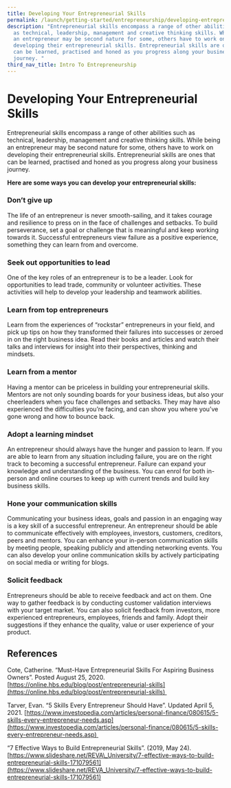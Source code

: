 ```yaml
---
title: Developing Your Entrepreneurial Skills
permalink: /launch/getting-started/entrepreneurship/developing-entrepreneurial-skills/
description: "Entrepreneurial skills encompass a range of other abilities such
  as technical, leadership, management and creative thinking skills. While being
  an entrepreneur may be second nature for some, others have to work on
  developing their entrepreneurial skills. Entrepreneurial skills are ones that
  can be learned, practised and honed as you progress along your business
  journey. "
third_nav_title: Intro To Entrepreneurship
---
```


# Developing Your Entrepreneurial Skills 

Entrepreneurial skills encompass a range of other abilities such as technical, leadership, management and creative thinking skills. While being an entrepreneur may be second nature for some, others have to work on developing their entrepreneurial skills. Entrepreneurial skills are ones that can be learned, practised and honed as you progress along your business journey. 

**Here are some ways you can develop your entrepreneurial skills:**

### Don’t give up 


The life of an entrepreneur is never smooth\-sailing, and it takes courage and resilience to press on in the face of challenges and setbacks. To build perseverance, set a goal or challenge that is meaningful and keep working towards it. Successful entrepreneurs view failure as a positive experience, something they can learn from and overcome.  

### Seek out opportunities to lead 


One of the key roles of an entrepreneur is to be a leader. Look for opportunities to lead trade, community or volunteer activities. These activities will help to develop your leadership and teamwork abilities. 

###   Learn from top entrepreneurs 


Learn from the experiences of “rockstar” entrepreneurs in your field, and pick up tips on how they transformed their failures into successes or zeroed in on the right business idea. Read their books and articles and watch their talks and interviews for insight into their perspectives, thinking and mindsets.  

###    Learn from a mentor 


Having a mentor can be priceless in building your entrepreneurial skills. Mentors are not only sounding boards for your business ideas, but also your cheerleaders when you face challenges and setbacks. They may have also experienced the difficulties you’re facing, and can show you where you’ve gone wrong and how to bounce back. 

###   Adopt a learning mindset 


An entrepreneur should always have the hunger and passion to learn. If you are able to learn from any situation including failure, you are on the right track to becoming a successful entrepreneur. Failure can expand your knowledge and understanding of the business. You can enrol for both in-person and online courses to keep up with current trends and build key business skills.  

###   Hone your communication skills 


Communicating your business ideas, goals and passion in an engaging way is a key skill of a successful entrepreneur. An entrepreneur should be able to communicate effectively with employees, investors, customers, creditors, peers and mentors. You can enhance your in-person communication skills by meeting people, speaking publicly and attending networking events. You can also develop your online communication skills by actively participating on social media or writing for blogs.  

### Solicit feedback 


Entrepreneurs should be able to receive feedback and act on them. One way to gather feedback is by conducting customer validation interviews with your target market. You can also solicit feedback from investors, more experienced entrepreneurs, employees, friends and family. Adopt their suggestions if they enhance the quality, value or user experience of your product. 

## References 

Cote, Catherine. “Must-Have Entrepreneurial Skills For Aspiring Business Owners”. Posted August 25, 2020. [https://online.hbs.edu/blog/post/entrepreneurial-skills](https://online.hbs.edu/blog/post/entrepreneurial-skills) 

Tarver, Evan. “5 Skills Every Entrepreneur Should Have”. Updated April 5, 2021. [https://www.investopedia.com/articles/personal-finance/080615/5-skills-every-entrepreneur-needs.asp](https://www.investopedia.com/articles/personal-finance/080615/5-skills-every-entrepreneur-needs.asp) 

“7 Effective Ways to Build Entrepreneurial Skills”. (2019, May 24). [https://www.slideshare.net/REVA\_University/7-effective-ways-to-build-entrepreneurial-skills-171079561](https://www.slideshare.net/REVA_University/7-effective-ways-to-build-entrepreneurial-skills-171079561)